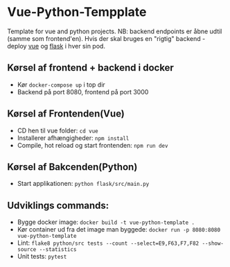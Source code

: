 # Vue-Python-Tempplate
Template for vue and python projects.
NB: backend endpoints er åbne udtil (samme som frontend'en). Hvis der skal bruges en "rigtig" backend - deploy [vue](https://github.com/Randers-Kommune-Digitalisering/vue-js-template) og [flask](https://github.com/Randers-Kommune-Digitalisering/python-app-template) i hver sin pod.

## Kørsel af frontend + backend i docker
* Kør ```docker-compose up``` i top dir
* Backend på port 8080, frontend på port 3000

## Kørsel af Frontenden(Vue)
* CD hen til vue folder: ``` cd vue ```
* Installerer afhængigheder: ``` npm install ```
* Compile, hot reload og start frontenden: ``` npm run dev ```

## Kørsel af Bakcenden(Python)
* Start applikationen: ``` python flask/src/main.py ```

## Udviklings commands:
* Bygge docker image: ```docker build -t vue-python-template .```
* Kør container ud fra det image man byggede: ```docker run -p 8080:8080 vue-python-template```
* Lint: ```flake8 python/src tests --count --select=E9,F63,F7,F82 --show-source --statistics```
* Unit tests: ``` pytest ```


